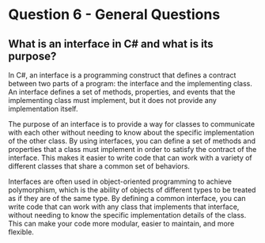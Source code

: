 # Question 6 - General Questions

## What is an interface in C# and what is its purpose?

In C#, an interface is a programming construct that defines a contract between two parts of a program: the interface and the implementing class. An interface defines a set of methods, properties, and events that the implementing class must implement, but it does not provide any implementation itself.

The purpose of an interface is to provide a way for classes to communicate with each other without needing to know about the specific implementation of the other class. By using interfaces, you can define a set of methods and properties that a class must implement in order to satisfy the contract of the interface. This makes it easier to write code that can work with a variety of different classes that share a common set of behaviors.

Interfaces are often used in object-oriented programming to achieve polymorphism, which is the ability of objects of different types to be treated as if they are of the same type. By defining a common interface, you can write code that can work with any class that implements that interface, without needing to know the specific implementation details of the class. This can make your code more modular, easier to maintain, and more flexible.